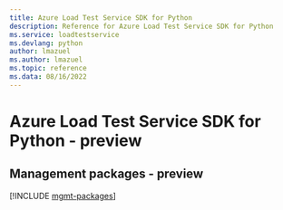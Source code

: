 ```yaml
---
title: Azure Load Test Service SDK for Python
description: Reference for Azure Load Test Service SDK for Python
ms.service: loadtestservice
ms.devlang: python
author: lmazuel
ms.author: lmazuel
ms.topic: reference
ms.data: 08/16/2022
---
```

# Azure Load Test Service SDK for Python - preview

## Management packages - preview
[!INCLUDE [mgmt-packages](load-test-service-mgmt-index.md)]